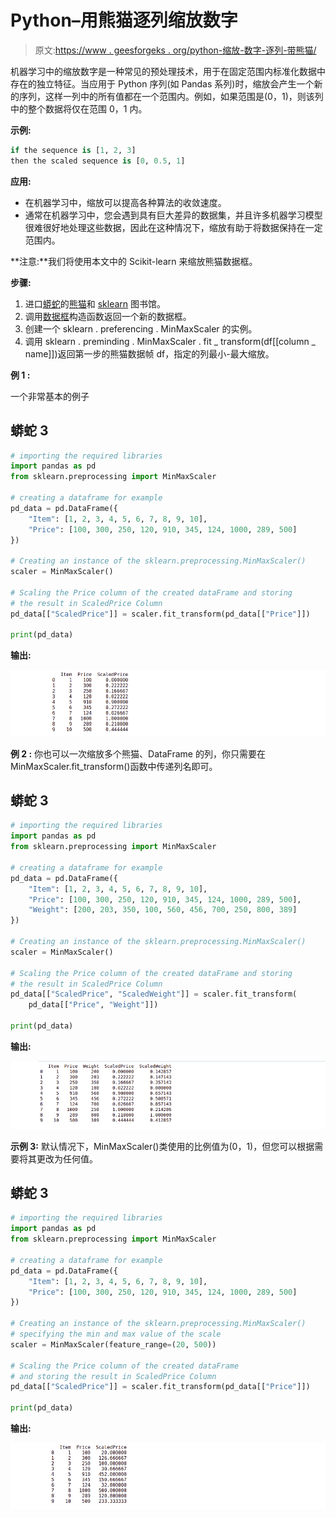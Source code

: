 # Python–用熊猫逐列缩放数字

> 原文:[https://www . geesforgeks . org/python-缩放-数字-逐列-带熊猫/](https://www.geeksforgeeks.org/python-scaling-numbers-column-by-column-with-pandas/)

机器学习中的缩放数字是一种常见的预处理技术，用于在固定范围内标准化数据中存在的独立特征。当应用于 Python 序列(如 Pandas 系列)时，缩放会产生一个新的序列，这样一列中的所有值都在一个范围内。例如，如果范围是(0，1)，则该列中的整个数据将仅在范围 0，1 内。

**示例:**

```py
if the sequence is [1, 2, 3]
then the scaled sequence is [0, 0.5, 1]
```

**应用:**

*   在机器学习中，缩放可以提高各种算法的收敛速度。
*   通常在机器学习中，您会遇到具有巨大差异的数据集，并且许多机器学习模型很难很好地处理这些数据，因此在这种情况下，缩放有助于将数据保持在一定范围内。

**注意:**我们将使用本文中的 Scikit-learn 来缩放熊猫数据框。

**步骤:**

1.  进口[蟒蛇](https://www.geeksforgeeks.org/python-programming-language/)的[熊猫](https://www.geeksforgeeks.org/python-pandas-dataframe/)和 [sklearn](https://www.geeksforgeeks.org/learning-model-building-scikit-learn-python-machine-learning-library/) 图书馆。
2.  调用[数据框](https://www.geeksforgeeks.org/python-pandas-dataframe/)构造函数返回一个新的数据框。
3.  创建一个 sklearn . preferencing . MinMaxScaler 的实例。
4.  调用 sklearn . preminding . MinMaxScaler . fit _ transform(df[[column _ name]])返回第一步的熊猫数据帧 df，指定的列最小-最大缩放。

**例 1 :**

一个非常基本的例子

## 蟒蛇 3

```py
# importing the required libraries
import pandas as pd
from sklearn.preprocessing import MinMaxScaler

# creating a dataframe for example
pd_data = pd.DataFrame({
    "Item": [1, 2, 3, 4, 5, 6, 7, 8, 9, 10],
    "Price": [100, 300, 250, 120, 910, 345, 124, 1000, 289, 500]
})

# Creating an instance of the sklearn.preprocessing.MinMaxScaler()
scaler = MinMaxScaler()

# Scaling the Price column of the created dataFrame and storing
# the result in ScaledPrice Column
pd_data[["ScaledPrice"]] = scaler.fit_transform(pd_data[["Price"]])

print(pd_data)
```

**输出:**

![](img/072776b980470e624c48698d7d85eabe.png)

**例 2 :** 你也可以一次缩放多个熊猫、DataFrame 的列，你只需要在 MinMaxScaler.fit_transform()函数中传递列名即可。

## 蟒蛇 3

```py
# importing the required libraries
import pandas as pd
from sklearn.preprocessing import MinMaxScaler

# creating a dataframe for example
pd_data = pd.DataFrame({
    "Item": [1, 2, 3, 4, 5, 6, 7, 8, 9, 10],
    "Price": [100, 300, 250, 120, 910, 345, 124, 1000, 289, 500],
    "Weight": [200, 203, 350, 100, 560, 456, 700, 250, 800, 389]
})

# Creating an instance of the sklearn.preprocessing.MinMaxScaler()
scaler = MinMaxScaler()

# Scaling the Price column of the created dataFrame and storing
# the result in ScaledPrice Column
pd_data[["ScaledPrice", "ScaledWeight"]] = scaler.fit_transform(
    pd_data[["Price", "Weight"]])

print(pd_data)
```

**输出:**

![](img/c71954d806ceac5333b62d4dd0b528a2.png)

**示例 3:** 默认情况下，MinMaxScaler()类使用的比例值为(0，1)，但您可以根据需要将其更改为任何值。

## 蟒蛇 3

```py
# importing the required libraries
import pandas as pd
from sklearn.preprocessing import MinMaxScaler

# creating a dataframe for example
pd_data = pd.DataFrame({
    "Item": [1, 2, 3, 4, 5, 6, 7, 8, 9, 10],
    "Price": [100, 300, 250, 120, 910, 345, 124, 1000, 289, 500]
})

# Creating an instance of the sklearn.preprocessing.MinMaxScaler()
# specifying the min and max value of the scale
scaler = MinMaxScaler(feature_range=(20, 500))

# Scaling the Price column of the created dataFrame
# and storing the result in ScaledPrice Column
pd_data[["ScaledPrice"]] = scaler.fit_transform(pd_data[["Price"]])

print(pd_data)
```

**输出:**

![](img/24ce4047af49d020584a1636451011dd.png)